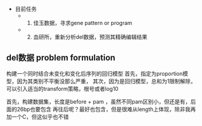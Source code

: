 - 目前任务
	- 1. 佳玉数据，寻求gene pattern or program
	- 2. 血研所，重新分析del数据，预测其精确编辑结果

## del数据  problem formulation

构建一个同时结合未变化和变化后序列的回归模型
首先，指定为proportion模型，因为其类别不平衡没那么严重，
其次，因为是回归模型，总和为1限制解除，可以引入适当的transform策略，根号或者log10

首先，构建数据集，长度是before + pam ，虽然不同pam区别小，但还是有，后面的26bp也要包含
再往后呢？最好也包含，但是很难从length上体现，除非我再加一个C，但这似乎也不错
